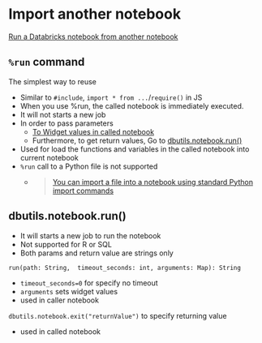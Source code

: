 


# Import another notebook
[Run a Databricks notebook from another notebook](https://docs.databricks.com/en/notebooks/notebook-workflows.html)

## `%run` command
The simplest way to reuse
- Similar to `#include`, `import * from ...`/`require()` in JS
- When you use %run, the called notebook is immediately executed.
- It will not starts a new job
- In order to pass parameters
    - [To Widget values in called notebook](https://docs.databricks.com/en/notebooks/widgets.html#use-databricks-widgets-with-run)
    - Furthermore, to get return values, Go to [dbutils.notebook.run()](#dbutilsnotebookrun)
- Used for load the functions and variables in the called notebook into current notebook
- `%run` call to a Python file is not supported
    - > [You can import a file into a notebook using standard Python import commands](https://docs.databricks.com/en/notebooks/share-code.html)


## dbutils.notebook.run()
- It will starts a new job to run the notebook
- Not supported for R or SQL
- Both params and return value are strings only

`run(path: String,  timeout_seconds: int, arguments: Map): String`
- `timeout_seconds=0` for specify no timeout
- `arguments` sets widget values
- used in caller notebook

`dbutils.notebook.exit("returnValue")` to specify returning value
- used in called notebook